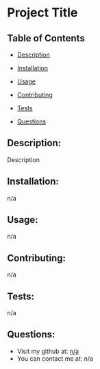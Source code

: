 

# Project Title

## Table of Contents
- [Description](#description)
- [Installation](#installation)
- [Usage](#usage)
- [Contributing](#contributing)
- [Tests](#tests)

- [Questions](#questions)

## Description:
 Description

## Installation:
 n/a

## Usage:
 n/a

## Contributing:
 n/a

## Tests:
 n/a



## Questions:
 - Visit my github at: [n/a](https://github.com/n/a)
 - You can contact me at: n/a
